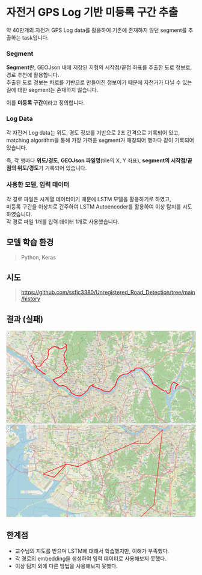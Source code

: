# 자전거 GPS Log 기반 미등록 구간 추출
약 40만개의 자전거 GPS Log data를 활용하여 기존에 존재하지 않던 segment를 추출하는 task입니다.  

### Segment
**Segment**란, GEOJson 내에 저장된 지형의 시작점/끝점 좌표를 추출한 도로 정보로, 경로 추천에 활용합니다.  
추출된 도로 정보는 차로를 기반으로 만들어진 정보이기 때문에 자전거가 다닐 수 있는 길에 대한 segment는 존재하지 않습니다.  
  
이를 **미등록 구간**이라고 정의합니다.  

### Log Data
각 자전거 Log data는 위도, 경도 정보를 기반으로 2초 간격으로 기록되어 있고,  
matching algorithm을 통해 가장 가까운 segment가 매칭되어 행마다 같이 기록되어 있습니다.  
  
즉, 각 행마다 **위도/경도**, **GEOJson 파일명**(tile의 X, Y 좌표), **segment의 시작점/끝점의 위도/경도**가 기록되어 있습니다.  

### 사용한 모델, 입력 데이터
각 경로 파일은 시계열 데이터이기 때문에 LSTM 모델을 활용하기로 하였고,  
미등록 구간을 이상치로 간주하여 LSTM Autoencoder를 활용하여 이상 탐지를 시도하였습니다.  
각 경로 파일 1개를 입력 데이터 1개로 사용했습니다.

## 모델 학습 환경
> Python, Keras

## 시도 
> https://github.com/ssfic3380/Unregistered_Road_Detection/tree/main/history

## 결과 (실패)
<p align="center">
  <img src="./history/original.png">
  <img src="./history/restored.png">
</p>

## 한계점
* 교수님의 지도를 받으며 LSTM에 대해서 학습했지만, 이해가 부족했다.
* 각 경로의 embedding을 생성하여 입력 데이터로 사용해보지 못했다.
* 이상 탐지 외에 다른 방법을 사용해보지 못했다.
